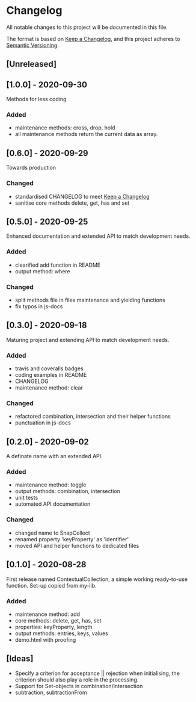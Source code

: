 # Changelog
All notable changes to this project will be documented in this file.

The format is based on [Keep a Changelog](https://keepachangelog.com/en/1.0.0/),
and this project adheres to [Semantic Versioning](https://semver.org/spec/v2.0.0.html).


## [Unreleased]


## [1.0.0] - 2020-09-30

Methods for less coding
### Added
* maintenance methods: cross, drop, hold
* all maintenance methods return the current data as array.


## [0.6.0] - 2020-09-29

Towards production
### Changed
* standardised CHANGELOG to meet [Keep a Changelog](https://keepachangelog.com/nl/1.0.0/)
* sanitise core methods delete, get, has and set


## [0.5.0] - 2020-09-25

Enhanced documentation and extended API to match development needs.
### Added
* clearified add function in README
* output method: where
### Changed
* split methods file in files maintenance and yielding functions
* fix typos in js-docs


## [0.3.0] - 2020-09-18

Maturing project and extending API to match development needs.
### Added
* travis and coveralls badges
* coding examples in README
* CHANGELOG
* maintenance method: clear
### Changed
* refactored combination, intersection and their helper functions
* punctuation in js-docs


## [0.2.0] - 2020-09-02

A definate name with an extended API.
### Added
* maintenance method: toggle
* output methods: combination, intersection
* unit tests
* automated API documentation
### Changed
* changed name to SnapCollect
* renamed property 'keyProperty' as 'identifier'
* moved API and helper functions to dedicated files


## [0.1.0] - 2020-08-28

First release named ContextualCollection,
a simple working ready-to-use function.
Set-up copied from my-lib.
### Added
* maintenance method: add
* core methods: delete, get, has, set
* properties: keyProperty, length
* output methods: entries, keys, values
* demo.html with proofing


## [Ideas]

* Specify a criterion for acceptance || rejection when initialising,
  the criterion should also play a role in the processing.
* Support for Set-objects in combination/intersection
* subtraction, subtractionFrom

